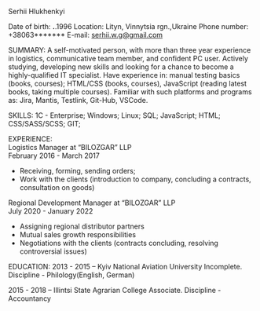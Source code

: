 Serhii Hlukhenkyi                          

 Date of birth: **.**.1996
 Location: Lityn, Vinnytsia rgn.,Ukraine
 Phone number: +38063*******
 E-mail: serhii.w.g@gmail.com

SUMMARY:
A self-motivated person, with more than three year experience in logistics, communicative team member, and confident PC user. Actively studying, developing new skills and looking for a chance to become a highly-qualified IT specialist. Have experience in: manual testing basics (books, courses); HTML/CSS (books, courses), JavaScript (reading latest books, taking multiple courses). Familiar with such platforms and programs as: Jira, Mantis, Testlink, Git-Hub, VSCode. 

SKILLS: 
1C - Enterprise;
Windows;
Linux;
SQL;
JavaScript;
HTML;
CSS/SASS/SCSS;
GIT;

EXPERIENCE:                                                    
Logistics Manager at “BILOZGAR” LLP                                   
February 2016 - March 2017 

- Receiving, forming, sending orders;
- Work with the clients (introduction to company, concluding a contracts, consultation on goods)

Regional Development Manager at “BILOZGAR” LLP             
July 2020 - January 2022                                                        
                                                                                                                                                      
- Assigning regional distributor partners                               
- Mutual sales growth responsibilities                                           
- Negotiations with the clients (contracts concluding, resolving controversial issues)

EDUCATION:
2013 - 2015 – Kyiv National Aviation University 
Incomplete. Discipline - Philology(English, German)

2015 - 2018 – Illintsi State Agrarian College
Associate. Discipline - Accountancy

